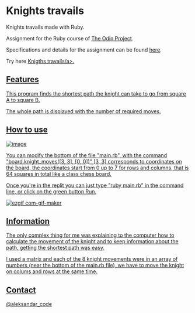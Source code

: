 # Knights travails

Knights travails made with Ruby.

Assignment for the Ruby course of <a href="https://www.theodinproject.com/" rel="nofollow">The Odin Project</a>.

Specifications and details for the assignment can be found <a href="https://www.theodinproject.com/lessons/ruby-knights-travails" rel="nofollow">here</a>.

Try here <a href="https://replit.com/@Shiisui/knights-travails#main.rb" rel="nofollow">Knigths travails/a>.

## Features

This program finds the shortest path the knight can take to go from square A to square B.

The whole path is displayed with the number of required moves.

## How to use

![image](https://user-images.githubusercontent.com/83082486/214320720-05036828-afaf-4e05-a9cf-36c46251c263.png)

You can modify the bottom of the file "main.rb", with the command "board.knight_moves([3, 3], [0, 0])" [3, 3] corresponds to coordinates on the board, the coordinates start from 0 up to 7 for rows and columns, that is 64 squares in total like a class chess board.

Once you're in the replit you can just type "ruby main.rb" in the command line, or click on the green button Run.

![ezgif com-gif-maker](https://user-images.githubusercontent.com/83082486/214327066-35225bb4-fc7b-499f-9969-6ff05acfec43.gif)

## Information

The only complex thing for me was explaining to the computer how to calculate the movement of the knight and to keep information about the path, getting the shortest path was easy.

I used a matrix and each of the 8 knight movements were in an array of numbers (near the bottom of the main.rb file), we have to move the knight on colums and rows at the same time.

## Contact

<a href="https://twitter.com/aleksandar_code" rel="nofollow">@aleksandar_code</a>

